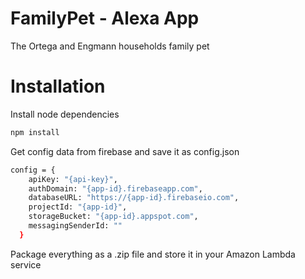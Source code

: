 # FamilyPet - Alexa App
The Ortega and Engmann households family pet


# Installation
Install node dependencies
```bash
npm install
```

Get config data from firebase and save it as config.json
```bash 
config = {
    apiKey: "{api-key}",
    authDomain: "{app-id}.firebaseapp.com",
    databaseURL: "https://{app-id}.firebaseio.com",
    projectId: "{app-id}",
    storageBucket: "{app-id}.appspot.com",
    messagingSenderId: ""
  }
```

Package everything as a .zip file and store it in your Amazon Lambda service